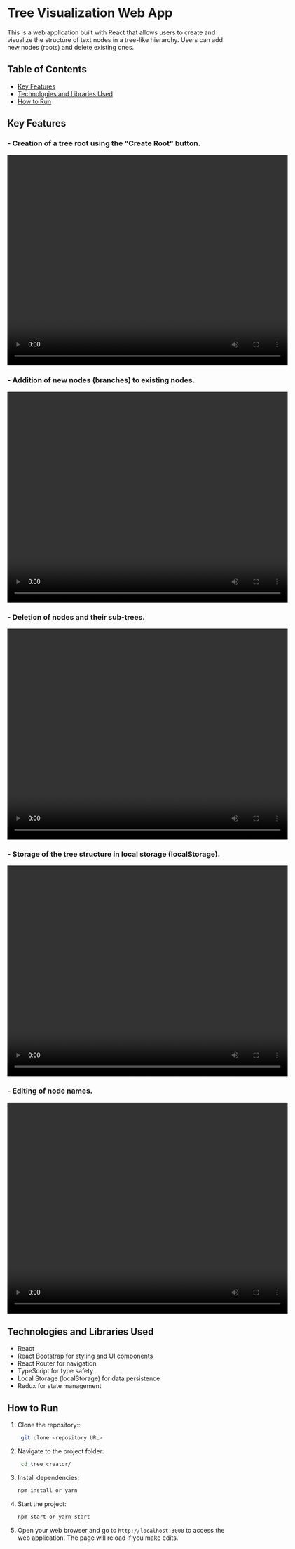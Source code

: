 # Tree Visualization Web App

This is a web application built with React that allows users to create and visualize the structure of text nodes in a tree-like hierarchy. Users can add new nodes (roots) and delete existing ones.

## Table of Contents

- [Key Features](#key-features)
- [Technologies and Libraries Used](#technologies-and-libraries-used)
- [How to Run](#how-to-run)

## Key Features

### - Creation of a tree root using the "Create Root" button.

<video width="640" height="480" controls>
  <source src="public/videos/create_root.mp4" type="video/mp4">
  Your browser does not support the video tag.
</video>

### - Addition of new nodes (branches) to existing nodes.

<video width="640" height="480" controls>
  <source src="public/videos/add_branches.mp4" type="video/mp4">
  Your browser does not support the video tag.
</video>

### - Deletion of nodes and their sub-trees.

<video width="640" height="480" controls>
  <source src="public/videos/delete_branches.mp4" type="video/mp4">
  Your browser does not support the video tag.
</video>

### - Storage of the tree structure in local storage (localStorage).

<video width="640" height="480" controls>
  <source src="public/videos/store.mp4" type="video/mp4">
  Your browser does not support the video tag.
</video>

### - Editing of node names.

<video width="640" height="480" controls>
  <source src="public/videos/edit.mp4" type="video/mp4">
  Your browser does not support the video tag.
</video>

## Technologies and Libraries Used

- React
- React Bootstrap for styling and UI components
- React Router for navigation
- TypeScript for type safety
- Local Storage (localStorage) for data persistence
- Redux for state management

## How to Run

1. Clone the repository::

   ```bash
    git clone <repository URL>
   ```

2. Navigate to the project folder:

   ```bash
    cd tree_creator/
   ```

3. Install dependencies:
   ```bash
   npm install or yarn
   ```
4. Start the project:
   ```bash
   npm start or yarn start
   ```
5. Open your web browser and go to `http://localhost:3000` to access the web application. The page will reload if you make edits.
